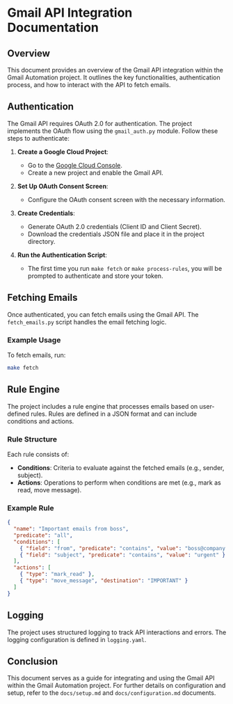 # Gmail API Integration Documentation

## Overview

This document provides an overview of the Gmail API integration within the Gmail Automation project. It outlines the key functionalities, authentication process, and how to interact with the API to fetch emails.

## Authentication

The Gmail API requires OAuth 2.0 for authentication. The project implements the OAuth flow using the `gmail_auth.py` module. Follow these steps to authenticate:

1. **Create a Google Cloud Project**:

   - Go to the [Google Cloud Console](https://console.cloud.google.com/).
   - Create a new project and enable the Gmail API.

2. **Set Up OAuth Consent Screen**:

   - Configure the OAuth consent screen with the necessary information.

3. **Create Credentials**:

   - Generate OAuth 2.0 credentials (Client ID and Client Secret).
   - Download the credentials JSON file and place it in the project directory.

4. **Run the Authentication Script**:
   - The first time you run `make fetch` or `make process-rules`, you will be prompted to authenticate and store your token.

## Fetching Emails

Once authenticated, you can fetch emails using the Gmail API. The `fetch_emails.py` script handles the email fetching logic.

### Example Usage

To fetch emails, run:

```bash
make fetch
```

## Rule Engine

The project includes a rule engine that processes emails based on user-defined rules. Rules are defined in a JSON format and can include conditions and actions.

### Rule Structure

Each rule consists of:

- **Conditions**: Criteria to evaluate against the fetched emails (e.g., sender, subject).
- **Actions**: Operations to perform when conditions are met (e.g., mark as read, move message).

### Example Rule

```json
{
  "name": "Important emails from boss",
  "predicate": "all",
  "conditions": [
    { "field": "from", "predicate": "contains", "value": "boss@company.com" },
    { "field": "subject", "predicate": "contains", "value": "urgent" }
  ],
  "actions": [
    { "type": "mark_read" },
    { "type": "move_message", "destination": "IMPORTANT" }
  ]
}
```

## Logging

The project uses structured logging to track API interactions and errors. The logging configuration is defined in `logging.yaml`.

## Conclusion

This document serves as a guide for integrating and using the Gmail API within the Gmail Automation project. For further details on configuration and setup, refer to the `docs/setup.md` and `docs/configuration.md` documents.
